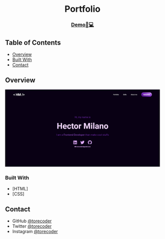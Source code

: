 <h1 align="center">Portfolio</h1>

<div align="center">
  <h3>
    <a href="https://torecoder.github.io/portfolio/">
      Demo📱💻
    </a>
</div>

## Table of Contents

- [Overview](#overview)
- [Built With](#built)
- [Contact](#contact)

## Overview

<img src="./images/preview.png" alt="">

### Built With

- [HTML]
- [CSS]

## Contact

- GitHub [@torecoder](https://{github.com/torecoder)
- Twitter [@torecoder](https://twitter.com/torecoder)
- Instagram [@torecoder](https://www.instagram.com/torecoder/)
